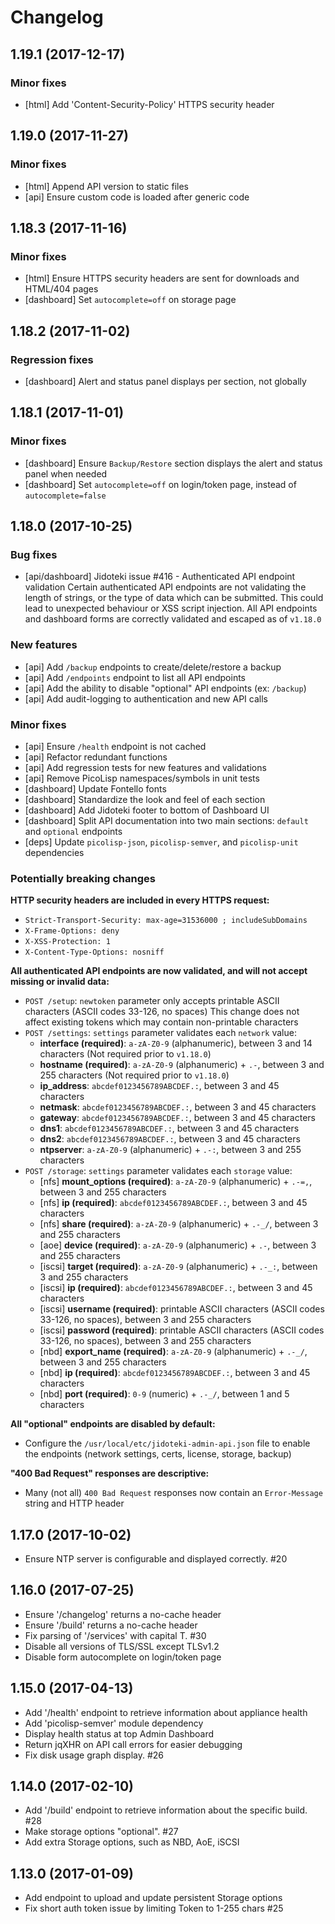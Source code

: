 # Changelog

## 1.19.1 (2017-12-17)

  ### Minor fixes

  * [html] Add 'Content-Security-Policy' HTTPS security header

## 1.19.0 (2017-11-27)

  ### Minor fixes

  * [html] Append API version to static files
  * [api] Ensure custom code is loaded after generic code

## 1.18.3 (2017-11-16)

  ### Minor fixes

  * [html] Ensure HTTPS security headers are sent for downloads and HTML/404 pages
  * [dashboard] Set `autocomplete=off` on storage page

## 1.18.2 (2017-11-02)

  ### Regression fixes

  * [dashboard] Alert and status panel displays per section, not globally

## 1.18.1 (2017-11-01)

  ### Minor fixes

  * [dashboard] Ensure `Backup/Restore` section displays the alert and status panel when needed
  * [dashboard] Set `autocomplete=off` on login/token page, instead of `autocomplete=false`

## 1.18.0 (2017-10-25)

  ### Bug fixes

  * [api/dashboard] Jidoteki issue #416 - Authenticated API endpoint validation
    Certain authenticated API endpoints are not validating the length of strings,
    or the type of data which can be submitted. This could lead to unexpected
    behaviour or XSS script injection.
    All API endpoints and dashboard forms are correctly validated and escaped as of `v1.18.0`

  ### New features

  * [api] Add `/backup` endpoints to create/delete/restore a backup
  * [api] Add `/endpoints` endpoint to list all API endpoints
  * [api] Add the ability to disable "optional" API endpoints (ex: `/backup`)
  * [api] Add audit-logging to authentication and new API calls

  ### Minor fixes

  * [api] Ensure `/health` endpoint is not cached
  * [api] Refactor redundant functions
  * [api] Add regression tests for new features and validations
  * [api] Remove PicoLisp namespaces/symbols in unit tests
  * [dashboard] Update Fontello fonts
  * [dashboard] Standardize the look and feel of each section
  * [dashboard] Add Jidoteki footer to bottom of Dashboard UI
  * [dashboard] Split API documentation into two main sections: `default` and `optional` endpoints
  * [deps] Update `picolisp-json`, `picolisp-semver`, and `picolisp-unit` dependencies

  ### Potentially breaking changes

  **HTTP security headers are included in every HTTPS request:**

  * `Strict-Transport-Security: max-age=31536000 ; includeSubDomains`
  * `X-Frame-Options: deny`
  * `X-XSS-Protection: 1`
  * `X-Content-Type-Options: nosniff`

  **All authenticated API endpoints are now validated, and will not accept missing or invalid data:**

  * `POST /setup`: `newtoken` parameter only accepts printable ASCII characters (ASCII codes 33-126, no spaces)
  This change does not affect existing tokens which may contain non-printable characters
  * `POST /settings`: `settings` parameter validates each `network` value:
    - **interface (required)**: `a-zA-Z0-9` (alphanumeric), between 3 and 14 characters
      (Not required prior to `v1.18.0`)
    - **hostname (required)**: `a-zA-Z0-9` (alphanumeric) + `.-`, between 3 and 255 characters
      (Not required prior to `v1.18.0`)
    - **ip_address**: `abcdef0123456789ABCDEF.:`, between 3 and 45 characters
    - **netmask**: `abcdef0123456789ABCDEF.:`, between 3 and 45 characters
    - **gateway**: `abcdef0123456789ABCDEF.:`, between 3 and 45 characters
    - **dns1**: `abcdef0123456789ABCDEF.:`, between 3 and 45 characters
    - **dns2**: `abcdef0123456789ABCDEF.:`, between 3 and 45 characters
    - **ntpserver**: `a-zA-Z0-9` (alphanumeric) + `.-:`, between 3 and 255 characters
  * `POST /storage`: `settings` parameter validates each `storage` value:
    - [nfs] **mount_options (required)**: `a-zA-Z0-9` (alphanumeric) + `.-=,`, between 3 and 255 characters
    - [nfs] **ip (required)**: `abcdef0123456789ABCDEF.:`, between 3 and 45 characters
    - [nfs] **share (required)**: `a-zA-Z0-9` (alphanumeric) + `.-_/`, between 3 and 255 characters
    - [aoe] **device (required)**: `a-zA-Z0-9` (alphanumeric) + `.-`, between 3 and 255 characters
    - [iscsi] **target (required)**: `a-zA-Z0-9` (alphanumeric) + `.-_:`, between 3 and 255 characters
    - [iscsi] **ip (required)**: `abcdef0123456789ABCDEF.:`, between 3 and 45 characters
    - [iscsi] **username (required)**: printable ASCII characters (ASCII codes 33-126, no spaces), between 3 and 255 characters
    - [iscsi] **password (required)**: printable ASCII characters (ASCII codes 33-126, no spaces), between 3 and 255 characters
    - [nbd] **export_name (required)**: `a-zA-Z0-9` (alphanumeric) + `.-_/`, between 3 and 255 characters
    - [nbd] **ip (required)**: `abcdef0123456789ABCDEF.:`, between 3 and 45 characters
    - [nbd] **port (required)**: `0-9` (numeric) + `.-_/`, between 1 and 5 characters

  **All "optional" endpoints are disabled by default:**

  * Configure the `/usr/local/etc/jidoteki-admin-api.json` file to enable the endpoints
   (network settings, certs, license, storage, backup)

  **"400 Bad Request" responses are descriptive:**

  * Many (not all) `400 Bad Request` responses now contain an `Error-Message` string and HTTP header

## 1.17.0 (2017-10-02)

  * Ensure NTP server is configurable and displayed correctly. #20

## 1.16.0 (2017-07-25)

  * Ensure '/changelog' returns a no-cache header
  * Ensure '/build' returns a no-cache header
  * Fix parsing of '/services' with capital T. #30
  * Disable all versions of TLS/SSL except TLSv1.2
  * Disable form autocomplete on login/token page

## 1.15.0 (2017-04-13)

  * Add '/health' endpoint to retrieve information about appliance health
  * Add 'picolisp-semver' module dependency
  * Display health status at top Admin Dashboard
  * Return jqXHR on API call errors for easier debugging
  * Fix disk usage graph display. #26

## 1.14.0 (2017-02-10)

  * Add '/build' endpoint to retrieve information about the specific build. #28
  * Make storage options "optional". #27
  * Add extra Storage options, such as NBD, AoE, iSCSI

## 1.13.0 (2017-01-09)

  * Add endpoint to upload and update persistent Storage options
  * Fix short auth token issue by limiting Token to 1-255 chars #25

